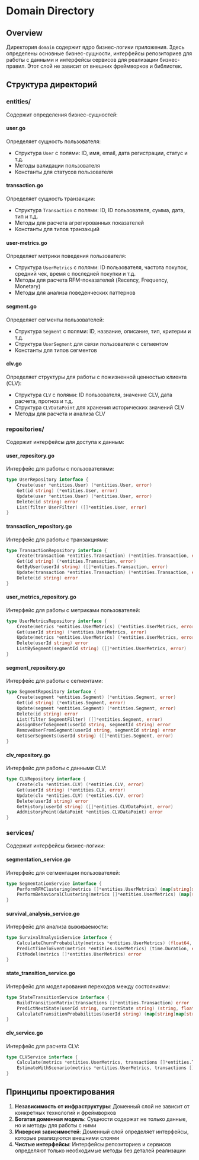 # Domain Directory

## Overview
Директория `domain` содержит ядро бизнес-логики приложения. Здесь определены основные бизнес-сущности, интерфейсы репозиториев для работы с данными и интерфейсы сервисов для реализации бизнес-правил. Этот слой не зависит от внешних фреймворков и библиотек.

## Структура директорий

### entities/
Содержит определения бизнес-сущностей:

#### user.go
Определяет сущность пользователя:
- Структура `User` с полями: ID, имя, email, дата регистрации, статус и т.д.
- Методы валидации пользователя
- Константы для статусов пользователя

#### transaction.go
Определяет сущность транзакции:
- Структура `Transaction` с полями: ID, ID пользователя, сумма, дата, тип и т.д.
- Методы для расчета агрегированных показателей
- Константы для типов транзакций

#### user-metrics.go
Определяет метрики поведения пользователя:
- Структура `UserMetrics` с полями: ID пользователя, частота покупок, средний чек, время с последней покупки и т.д.
- Методы для расчета RFM-показателей (Recency, Frequency, Monetary)
- Методы для анализа поведенческих паттернов

#### segment.go
Определяет сегменты пользователей:
- Структура `Segment` с полями: ID, название, описание, тип, критерии и т.д.
- Структура `UserSegment` для связи пользователя с сегментом
- Константы для типов сегментов

#### clv.go
Определяет структуры для работы с пожизненной ценностью клиента (CLV):
- Структура `CLV` с полями: ID пользователя, значение CLV, дата расчета, прогноз и т.д.
- Структура `CLVDataPoint` для хранения исторических значений CLV
- Методы для расчета и анализа CLV

### repositories/
Содержит интерфейсы для доступа к данным:

#### user_repository.go
Интерфейс для работы с пользователями:
```go
type UserRepository interface {
    Create(user *entities.User) (*entities.User, error)
    Get(id string) (*entities.User, error)
    Update(user *entities.User) (*entities.User, error)
    Delete(id string) error
    List(filter UserFilter) ([]*entities.User, error)
}
```

#### transaction_repository.go
Интерфейс для работы с транзакциями:
```go
type TransactionRepository interface {
    Create(transaction *entities.Transaction) (*entities.Transaction, error)
    Get(id string) (*entities.Transaction, error)
    GetByUser(userId string) ([]*entities.Transaction, error)
    Update(transaction *entities.Transaction) (*entities.Transaction, error)
    Delete(id string) error
}
```

#### user_metrics_repository.go
Интерфейс для работы с метриками пользователей:
```go
type UserMetricsRepository interface {
    Create(metrics *entities.UserMetrics) (*entities.UserMetrics, error)
    Get(userId string) (*entities.UserMetrics, error)
    Update(metrics *entities.UserMetrics) (*entities.UserMetrics, error)
    Delete(userId string) error
    ListBySegment(segmentId string) ([]*entities.UserMetrics, error)
}
```

#### segment_repository.go
Интерфейс для работы с сегментами:
```go
type SegmentRepository interface {
    Create(segment *entities.Segment) (*entities.Segment, error)
    Get(id string) (*entities.Segment, error)
    Update(segment *entities.Segment) (*entities.Segment, error)
    Delete(id string) error
    List(filter SegmentFilter) ([]*entities.Segment, error)
    AssignUserToSegment(userId string, segmentId string) error
    RemoveUserFromSegment(userId string, segmentId string) error
    GetUserSegments(userId string) ([]*entities.Segment, error)
}
```

#### clv_repository.go
Интерфейс для работы с данными CLV:
```go
type CLVRepository interface {
    Create(clv *entities.CLV) (*entities.CLV, error)
    Get(userId string) (*entities.CLV, error)
    Update(clv *entities.CLV) (*entities.CLV, error)
    Delete(userId string) error
    GetHistory(userId string) ([]*entities.CLVDataPoint, error)
    AddHistoryPoint(dataPoint *entities.CLVDataPoint) error
}
```

### services/
Содержит интерфейсы бизнес-логики:

#### segmentation_service.go
Интерфейс для сегментации пользователей:
```go
type SegmentationService interface {
    PerformRFMClustering(metrics []*entities.UserMetrics) (map[string]string, error)
    PerformBehavioralClustering(metrics []*entities.UserMetrics) (map[string]string, error)
}
```

#### survival_analysis_service.go
Интерфейс для анализа выживаемости:
```go
type SurvivalAnalysisService interface {
    CalculateChurnProbability(metrics *entities.UserMetrics) (float64, error)
    PredictTimeToEvent(metrics *entities.UserMetrics) (time.Duration, error)
    FitModel(metrics []*entities.UserMetrics) error
}
```

#### state_transition_service.go
Интерфейс для моделирования переходов между состояниями:
```go
type StateTransitionService interface {
    BuildTransitionMatrix(transactions []*entities.Transaction) error
    PredictNextState(userId string, currentState string) (string, float64, error)
    CalculateTransitionProbabilities(userId string) (map[string]map[string]float64, error)
}
```

#### clv_service.go
Интерфейс для расчета CLV:
```go
type CLVService interface {
    Calculate(metrics *entities.UserMetrics, transactions []*entities.Transaction) (*entities.CLV, error)
    EstimateWithScenario(metrics *entities.UserMetrics, transactions []*entities.Transaction, scenario string) (*entities.CLV, error)
}
```

## Принципы проектирования
1. **Независимость от инфраструктуры**: Доменный слой не зависит от конкретных технологий и фреймворков
2. **Богатая доменная модель**: Сущности содержат не только данные, но и методы для работы с ними
3. **Инверсия зависимостей**: Доменный слой определяет интерфейсы, которые реализуются внешними слоями
4. **Чистые интерфейсы**: Интерфейсы репозиториев и сервисов определяют только необходимые методы без деталей реализации
